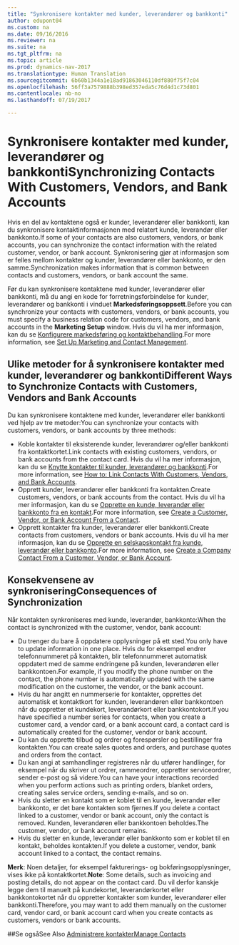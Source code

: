```yaml
---
title: "Synkronisere kontakter med kunder, leverandører og bankkonti"
author: edupont04
ms.custom: na
ms.date: 09/16/2016
ms.reviewer: na
ms.suite: na
ms.tgt_pltfrm: na
ms.topic: article
ms.prod: dynamics-nav-2017
ms.translationtype: Human Translation
ms.sourcegitcommit: 6b60b1344a1e18ad91863046110df880f75f7c04
ms.openlocfilehash: 56ff3a7579888b398ed357eda5c76d4d1c73d801
ms.contentlocale: nb-no
ms.lasthandoff: 07/19/2017

---
```

# <a name="synchronizing-contacts-with-customers-vendors-and-bank-accounts"></a><span data-ttu-id="25353-102">Synkronisere kontakter med kunder, leverandører og bankkonti</span><span class="sxs-lookup"><span data-stu-id="25353-102">Synchronizing Contacts With Customers, Vendors, and Bank Accounts</span></span>
<span data-ttu-id="25353-103">Hvis en del av kontaktene også er kunder, leverandører eller bankkonti, kan du synkronisere kontaktinformasjonen med relatert kunde, leverandør eller bankkonto.</span><span class="sxs-lookup"><span data-stu-id="25353-103">If some of your contacts are also customers, vendors, or bank accounts, you can synchronize the contact information with the related customer, vendor, or bank account.</span></span> <span data-ttu-id="25353-104">Synkronisering gjør at informasjon som er felles mellom kontakter og kunder, leverandører eller bankkonto, er den samme.</span><span class="sxs-lookup"><span data-stu-id="25353-104">Synchronization makes information that is common between contacts and customers, vendors, or bank account the same.</span></span>  

<span data-ttu-id="25353-105">Før du kan synkronisere kontaktene med kunder, leverandører eller bankkonti, må du angi en kode for forretningsforbindelse for kunder, leverandører og bankkonti i vinduet **Markedsføringsoppsett**.</span><span class="sxs-lookup"><span data-stu-id="25353-105">Before you can synchronize your contacts with customers, vendors, or bank accounts, you must specify a business relation code for customers, vendors, and bank accounts in the **Marketing Setup** window.</span></span> <span data-ttu-id="25353-106">Hvis du vil ha mer informasjon, kan du se [Konfigurere markedsføring og kontaktbehandling](marketing-setup-marketing.md).</span><span class="sxs-lookup"><span data-stu-id="25353-106">For more information, see [Set Up Marketing and Contact Management](marketing-setup-marketing.md).</span></span>

## <a name="different-ways-to-synchronize-contacts-with-customers-vendors-and-bank-accounts"></a><span data-ttu-id="25353-107">Ulike metoder for å synkronisere kontakter med kunder, leverandører og bankkonti</span><span class="sxs-lookup"><span data-stu-id="25353-107">Different Ways to Synchronize Contacts with Customers, Vendors and Bank Accounts</span></span>
<span data-ttu-id="25353-108">Du kan synkronisere kontaktene med kunder, leverandører eller bankkonti ved hjelp av tre metoder:</span><span class="sxs-lookup"><span data-stu-id="25353-108">You can synchronize your contacts with customers, vendors, or bank accounts by three methods:</span></span>

* <span data-ttu-id="25353-109">Koble kontakter til eksisterende kunder, leverandører og/eller bankkonti fra kontaktkortet.</span><span class="sxs-lookup"><span data-stu-id="25353-109">Link contacts with existing customers, vendors, or bank accounts from the contact card.</span></span> <span data-ttu-id="25353-110">Hvis du vil ha mer informasjon, kan du se [Knytte kontakter til kunder, leverandører og bankkonti](marketing-how-link-contact.md).</span><span class="sxs-lookup"><span data-stu-id="25353-110">For more information, see [How to: Link Contacts With Customers, Vendors, and Bank Accounts](marketing-how-link-contact.md).</span></span>
* <span data-ttu-id="25353-111">Opprett kunder, leverandører eller bankkonti fra kontakten.</span><span class="sxs-lookup"><span data-stu-id="25353-111">Create customers, vendors, or bank accounts from the contact.</span></span> <span data-ttu-id="25353-112">Hvis du vil ha mer informasjon, kan du se [Opprette en kunde, leverandør eller bankkonto fra en kontakt](marketing-how-create-contacts-new-customers-vendors-bank-accounts.md).</span><span class="sxs-lookup"><span data-stu-id="25353-112">For more information, see [Create a Customer, Vendor, or Bank Account From a Contact](marketing-how-create-contacts-new-customers-vendors-bank-accounts.md).</span></span>
*  <span data-ttu-id="25353-113">Opprett kontakter fra kunder, leverandører eller bankkonti.</span><span class="sxs-lookup"><span data-stu-id="25353-113">Create contacts from customers, vendors or bank accounts.</span></span> <span data-ttu-id="25353-114">Hvis du vil ha mer informasjon, kan du se [Opprette en selskapskontakt fra kunde, leverandør eller bankkonto](marketing-how-create-contact-companies.md).</span><span class="sxs-lookup"><span data-stu-id="25353-114">For more information, see [Create a Company Contact From a Customer, Vendor, or Bank Account](marketing-how-create-contact-companies.md).</span></span>

## <a name="consequences-of-synchronization"></a><span data-ttu-id="25353-115">Konsekvensene av synkronisering</span><span class="sxs-lookup"><span data-stu-id="25353-115">Consequences of Synchronization</span></span>
<span data-ttu-id="25353-116">Når kontakten synkroniseres med kunde, leverandør, bankkonto:</span><span class="sxs-lookup"><span data-stu-id="25353-116">When the contact is synchronized with the customer, vendor, bank account:</span></span>

* <span data-ttu-id="25353-117">Du trenger du bare å oppdatere opplysninger på ett sted.</span><span class="sxs-lookup"><span data-stu-id="25353-117">You only have to update information in one place.</span></span> <span data-ttu-id="25353-118">Hvis du for eksempel endrer telefonnummeret på kontakten, blir telefonnummeret automatisk oppdatert med de samme endringene på kunden, leverandøren eller bankkontoen.</span><span class="sxs-lookup"><span data-stu-id="25353-118">For example, if you modify the phone number on the contact, the phone number is automatically updated with the same modification on the customer, the vendor, or the bank account.</span></span>
* <span data-ttu-id="25353-119">Hvis du har angitt en nummerserie for kontakter, opprettes det automatisk et kontaktkort for kunden, leverandøren eller bankkontoen når du oppretter et kundekort, leverandørkort eller bankkontokort.</span><span class="sxs-lookup"><span data-stu-id="25353-119">If you have specified a number series for contacts, when you create a customer card, a vendor card, or a bank account card, a contact card is automatically created for the customer, vendor or bank account.</span></span>
* <span data-ttu-id="25353-120">Du kan du opprette tilbud og ordrer og forespørsler og bestillinger fra kontakten.</span><span class="sxs-lookup"><span data-stu-id="25353-120">You can create sales quotes and orders, and purchase quotes and orders from the contact.</span></span>
*  <span data-ttu-id="25353-121">Du kan angi at samhandlinger registreres når du utfører handlinger, for eksempel når du skriver ut ordrer, rammeordrer, oppretter serviceordrer, sender e-post og så videre.</span><span class="sxs-lookup"><span data-stu-id="25353-121">You can have your interactions recorded when you perform actions such as printing orders, blanket orders, creating sales service orders, sending e-mails, and so on.</span></span>
* <span data-ttu-id="25353-122">Hvis du sletter en kontakt som er koblet til en kunde, leverandør eller bankkonto, er det bare kontakten som fjernes.</span><span class="sxs-lookup"><span data-stu-id="25353-122">If you delete a contact linked to a customer, vendor or bank account, only the contact is removed.</span></span> <span data-ttu-id="25353-123">Kunden, leverandøren eller bankkontoen beholdes.</span><span class="sxs-lookup"><span data-stu-id="25353-123">The customer, vendor, or bank account remains.</span></span>
* <span data-ttu-id="25353-124">Hvis du sletter en kunde, leverandør eller bankkonto som er koblet til en kontakt, beholdes kontakten.</span><span class="sxs-lookup"><span data-stu-id="25353-124">If you delete a customer, vendor, bank account linked to a contact, the contact remains.</span></span>

<span data-ttu-id="25353-125">**Merk**: Noen detaljer, for eksempel fakturerings- og bokføringsopplysninger, vises ikke på kontaktkortet.</span><span class="sxs-lookup"><span data-stu-id="25353-125">**Note**: Some details, such as invoicing and posting details, do not appear on the contact card.</span></span> <span data-ttu-id="25353-126">Du vil derfor kanskje legge dem til manuelt på kundekortet, leverandørkortet eller bankkontokortet når du oppretter kontakter som kunder, leverandører eller bankkonti.</span><span class="sxs-lookup"><span data-stu-id="25353-126">Therefore, you may want to add them manually on the customer card, vendor card, or bank account card when you create contacts as customers, vendors or bank accounts.</span></span>

##<a name="see-also"></a><span data-ttu-id="25353-127">Se også</span><span class="sxs-lookup"><span data-stu-id="25353-127">See Also</span></span>
[<span data-ttu-id="25353-128">Administrere kontakter</span><span class="sxs-lookup"><span data-stu-id="25353-128">Manage Contacts</span></span>](marketing-contacts.md)

